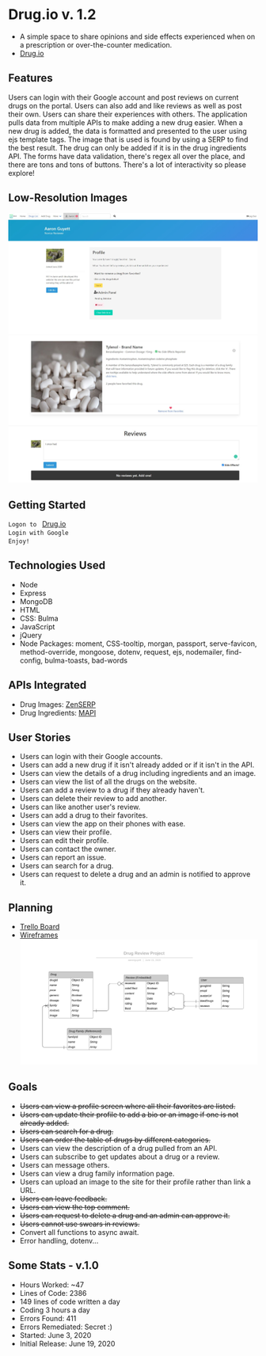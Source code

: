 # Drug.io v. 1.2
* A simple space to share opinions and side effects experienced when on a prescription or over-the-counter medication.
* [Drug.io](https://drugs-review.herokuapp.com/) 
## Features
Users can login with their Google account and post reviews on current drugs on the portal. Users can also add and like reviews as well as post their own. Users can share their
experiences with others. The application pulls data from multiple APIs to make adding a new drug easier. When a new drug is added, the data is formatted and presented to the user
using ejs template tags. The image that is used is found by using a SERP to find the best result. The drug can only be added if it is in the drug ingredients API. The forms have data validation, there's regex all over the place, and there are tons and tons of buttons. There's a lot of interactivity so please explore!
## Low-Resolution Images
![Admin Panel](/resources/admin.JPG)
![Drug Card](/resources/drug.JPG)
## Getting Started
`Logon to ` [Drug.io](https://drugs-review.herokuapp.com/)\
`Login with Google`\
`Enjoy!`
## Technologies Used
* Node
* Express
* MongoDB
* HTML
* CSS: Bulma
* JavaScript
* jQuery
* Node Packages: moment, CSS-tooltip, morgan, passport, serve-favicon, method-override, mongoose, dotenv, request, ejs, nodemailer, find-config, bulma-toasts, bad-words
## APIs Integrated
* Drug Images: [ZenSERP](https://zenserp.com/)
* Drug Ingredients: [MAPI](http://mapi-us.iterar.co/)
## User Stories
* Users can login with their Google accounts.
* Users can add a new drug if it isn't already added or if it isn't in the API.
* Users can view the details of a drug including ingredients and an image.
* Users can view the list of all the drugs on the website.
* Users can add a review to a drug if they already haven't.
* Users can delete their review to add another.
* Users can like another user's review.
* Users can add a drug to their favorites.
* Users can view the app on their phones with ease.
* Users can view their profile.
* Users can edit their profile.
* Users can contact the owner.
* Users can report an issue.
* Users can search for a drug.
* Users can request to delete a drug and an admin is notified to approve it.
## Planning
* [Trello Board](https://trello.com/b/MgOvnIqI/drug-review)
* [Wireframes](https://balsamiq.cloud/sah357c/peb4ecb)
![Entity Relationship Diagram](/resources/ERD.svg)
## Goals
* ~~Users can view a profile screen where all their favorites are listed.~~
* ~~Users can update their profile to add a bio or an image if one is not already added.~~
* ~~Users can search for a drug.~~
* ~~Users can order the table of drugs by different categories.~~
* Users can view the description of a drug pulled from an API.
* Users can subscribe to get updates about a drug or a review.
* Users can message others.
* Users can view a drug family information page.
* Users can upload an image to the site for their profile rather than link a URL.
* ~~Users can leave feedback.~~
* ~~Users can view the top comment.~~
* ~~Users can request to delete a drug and an admin can approve it.~~ 
* ~~Users cannot use swears in reviews.~~
* Convert all functions to async await.
* Error handling, dotenv...



## Some Stats - v.1.0
* Hours Worked: ~47
* Lines of Code: 2386
* 149 lines of code written a day
* Coding 3 hours a day
* Errors Found: 411
* Errors Remediated: Secret :)
* Started: June 3, 2020
* Initial Release: June 19, 2020
